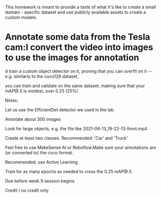 This homework is meant to provide a taste of what it's like to create a small domain - specific dataset and use publicly available assets to create a custom models.

# Annotate some data from the Tesla cam:I convert the video into images to use the images for annotation

d train a custom object detector on it, proving that you can overfit on it -- e.g. similarly to the coco128 dataset, 

you can train and validate on the same dataset, making sure that your mAP@.5 is modest, over 0.25 (25%)

Notes:

Let us use the EfficientDet detector we used in the lab

Annotate about 300 images

Look for large objects, e.g. the file like 2021-06-13_19-22-13-front.mp4

Create at least two classes. Recommended: 'Car' and 'Truck'

Feel free to use MakeSense AI or Roboflow.Make sure your annotations are (or converted to) the coco format.

Recommended: use Active Learning

Train for as many epochs as needed to cross the 0.25 mAP@.5

Due before week 9 session begins

Credit / no credit only
